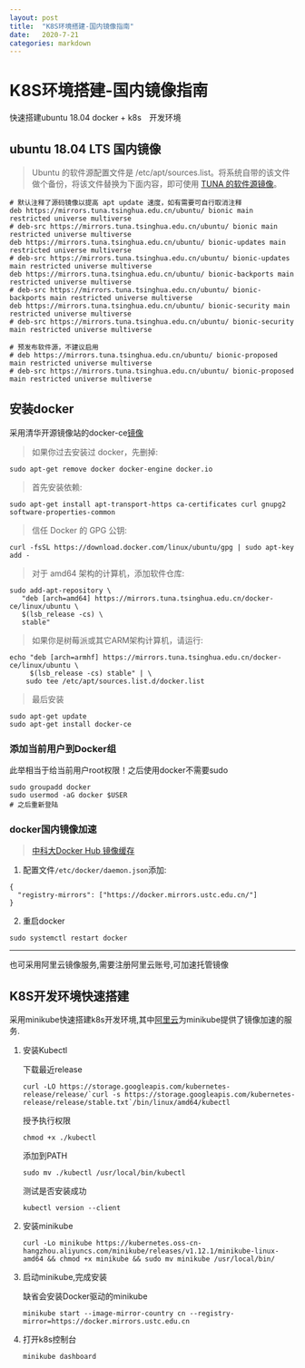 ```yaml
---
layout: post
title:  "K8S环境搭建-国内镜像指南"
date:   2020-7-21
categories: markdown
---
```


# K8S环境搭建-国内镜像指南

快速搭建ubuntu 18.04 docker + k8s　开发环境

## ubuntu 18.04 LTS 国内镜像

> Ubuntu 的软件源配置文件是 /etc/apt/sources.list。将系统自带的该文件做个备份，将该文件替换为下面内容，即可使用 [TUNA 的软件源镜像](https://mirrors.tuna.tsinghua.edu.cn/help/ubuntu/)。

```
# 默认注释了源码镜像以提高 apt update 速度，如有需要可自行取消注释
deb https://mirrors.tuna.tsinghua.edu.cn/ubuntu/ bionic main restricted universe multiverse
# deb-src https://mirrors.tuna.tsinghua.edu.cn/ubuntu/ bionic main restricted universe multiverse
deb https://mirrors.tuna.tsinghua.edu.cn/ubuntu/ bionic-updates main restricted universe multiverse
# deb-src https://mirrors.tuna.tsinghua.edu.cn/ubuntu/ bionic-updates main restricted universe multiverse
deb https://mirrors.tuna.tsinghua.edu.cn/ubuntu/ bionic-backports main restricted universe multiverse
# deb-src https://mirrors.tuna.tsinghua.edu.cn/ubuntu/ bionic-backports main restricted universe multiverse
deb https://mirrors.tuna.tsinghua.edu.cn/ubuntu/ bionic-security main restricted universe multiverse
# deb-src https://mirrors.tuna.tsinghua.edu.cn/ubuntu/ bionic-security main restricted universe multiverse

# 预发布软件源，不建议启用
# deb https://mirrors.tuna.tsinghua.edu.cn/ubuntu/ bionic-proposed main restricted universe multiverse
# deb-src https://mirrors.tuna.tsinghua.edu.cn/ubuntu/ bionic-proposed main restricted universe multiverse
```

## 安装docker

采用清华开源镜像站的docker-ce[镜像](https://mirrors.tuna.tsinghua.edu.cn/help/docker-ce/)

>如果你过去安装过 docker，先删掉:

```
sudo apt-get remove docker docker-engine docker.io
```

>首先安装依赖:

```
sudo apt-get install apt-transport-https ca-certificates curl gnupg2 software-properties-common
```

>信任 Docker 的 GPG 公钥:

```
curl -fsSL https://download.docker.com/linux/ubuntu/gpg | sudo apt-key add -
```

>对于 amd64 架构的计算机，添加软件仓库:

```
sudo add-apt-repository \
   "deb [arch=amd64] https://mirrors.tuna.tsinghua.edu.cn/docker-ce/linux/ubuntu \
   $(lsb_release -cs) \
   stable"
```

>如果你是树莓派或其它ARM架构计算机，请运行:

```
echo "deb [arch=armhf] https://mirrors.tuna.tsinghua.edu.cn/docker-ce/linux/ubuntu \
     $(lsb_release -cs) stable" | \
    sudo tee /etc/apt/sources.list.d/docker.list
```

>最后安装

```
sudo apt-get update
sudo apt-get install docker-ce
```
### 添加当前用户到Docker组

此举相当于给当前用户root权限！之后使用docker不需要sudo

```
sudo groupadd docker
sudo usermod -aG docker $USER
# 之后重新登陆
```


### docker国内镜像加速
> [中科大Docker Hub 镜像缓存](https://mirrors.ustc.edu.cn/help/dockerhub.html)

1. 配置文件`/etc/docker/daemon.json`添加:
```
{
  "registry-mirrors": ["https://docker.mirrors.ustc.edu.cn/"]
}
```

2. 重启docker
```
sudo systemctl restart docker
```

-------------------
也可采用阿里云镜像服务,需要注册阿里云账号,可加速托管镜像

## K8S开发环境快速搭建

采用minikube快速搭建k8s开发环境,其中[阿里云](https://github.com/AliyunContainerService/minikube)为minikube提供了镜像加速的服务.

1. 安装Kubectl

    下载最近release

   ```
   curl -LO https://storage.googleapis.com/kubernetes-release/release/`curl -s https://storage.googleapis.com/kubernetes-release/release/stable.txt`/bin/linux/amd64/kubectl

   ```

   授予执行权限
   ```
   chmod +x ./kubectl
   ```

   添加到PATH
    ```
    sudo mv ./kubectl /usr/local/bin/kubectl
    ```

   测试是否安装成功
    ```
    kubectl version --client
    ```
2. 安装minikube
   ```
   curl -Lo minikube https://kubernetes.oss-cn-hangzhou.aliyuncs.com/minikube/releases/v1.12.1/minikube-linux-amd64 && chmod +x minikube && sudo mv minikube /usr/local/bin/
   ```
3. 启动minikube,完成安装


   缺省会安装Docker驱动的minikube

   ```
   minikube start --image-mirror-country cn --registry-mirror=https://docker.mirrors.ustc.edu.cn

   ```

4. 打开k8s控制台
   ```
   minikube dashboard
   ```
